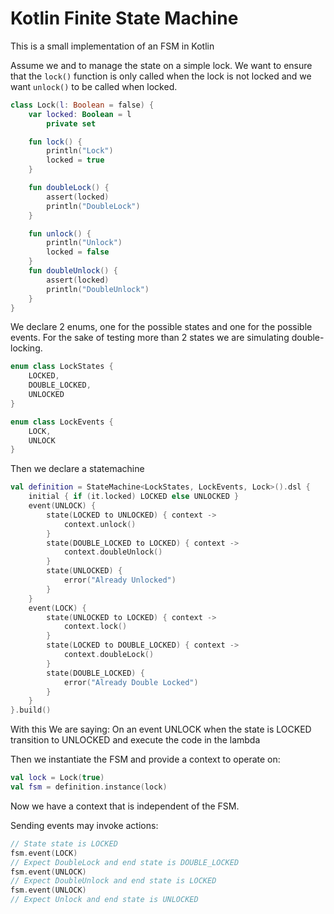 # Kotlin Finite State Machine

This is a small implementation of an FSM in Kotlin

Assume we and to manage the state on a simple lock.
We want to ensure that the `lock()` function is only called when the lock is not locked and we want `unlock()` to be called when locked.

```kotlin
class Lock(l: Boolean = false) {
    var locked: Boolean = l
        private set

    fun lock() {
        println("Lock")
        locked = true
    }

    fun doubleLock() {
        assert(locked)
        println("DoubleLock")
    }

    fun unlock() {
        println("Unlock")
        locked = false
    }
    fun doubleUnlock() {
        assert(locked)
        println("DoubleUnlock")
    }
}
```
We declare 2 enums, one for the possible states and one for the possible events.
For the sake of testing more than 2 states we are simulating double-locking.

```kotlin
enum class LockStates {
    LOCKED,
    DOUBLE_LOCKED,
    UNLOCKED
}

enum class LockEvents {
    LOCK,
    UNLOCK
}
```

Then we declare a statemachine
```kotlin
val definition = StateMachine<LockStates, LockEvents, Lock>().dsl {
    initial { if (it.locked) LOCKED else UNLOCKED }
    event(UNLOCK) {
        state(LOCKED to UNLOCKED) { context ->
            context.unlock()
        }
        state(DOUBLE_LOCKED to LOCKED) { context ->
            context.doubleUnlock()
        }
        state(UNLOCKED) {
            error("Already Unlocked")
        }
    }
    event(LOCK) {
        state(UNLOCKED to LOCKED) { context ->
            context.lock()
        }
        state(LOCKED to DOUBLE_LOCKED) { context ->
            context.doubleLock()
        }
        state(DOUBLE_LOCKED) {
            error("Already Double Locked")
        }
    }
}.build()
```
With this We are saying:
On an event UNLOCK when the state is LOCKED transition to UNLOCKED and execute the code in the lambda 

Then we instantiate the FSM and provide a context to operate on:

```kotlin
val lock = Lock(true)
val fsm = definition.instance(lock)
```

Now we have a context that is independent of the FSM. 

Sending events may invoke actions:
```kotlin
// State state is LOCKED
fsm.event(LOCK)
// Expect DoubleLock and end state is DOUBLE_LOCKED
fsm.event(UNLOCK)
// Expect DoubleUnlock and end state is LOCKED
fsm.event(UNLOCK)
// Expect Unlock and end state is UNLOCKED
```
